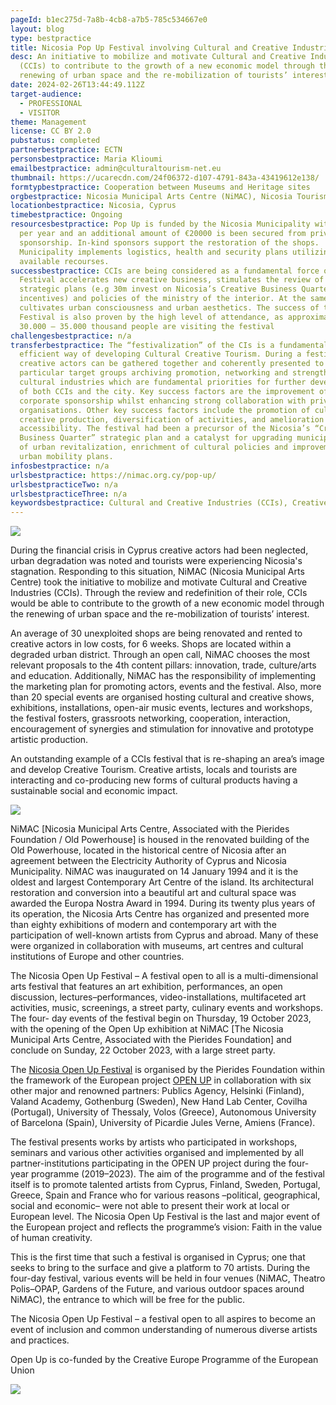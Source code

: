 ```yaml
---
pageId: b1ec275d-7a8b-4cb8-a7b5-785c534667e0
layout: blog
type: bestpractice
title: Nicosia Pop Up Festival involving Cultural and Creative Industries (CCIs)
desc: An initiative to mobilize and motivate Cultural and Creative Industries
  (CCIs) to contribute to the growth of a new economic model through the
  renewing of urban space and the re-mobilization of tourists’ interest.
date: 2024-02-26T13:44:49.112Z
target-audience:
  - PROFESSIONAL
  - VISITOR
theme: Management
license: CC BY 2.0
pubstatus: completed
partnerbestpractice: ECTN
personsbestpractice: Maria Klioumi
emailbestpractice: admin@culturaltourism-net.eu
thumbnail: https://ucarecdn.com/24f06372-d107-4791-843a-43419612e138/
formtypbestpractice: Cooperation between Museums and Heritage sites
orgbestpractice: Nicosia Municipal Arts Centre (NiMAC), Nicosia Tourism Board (NTB)
locationbestpractice: Nicosia, Cyprus
timebestpractice: Ongoing
resourcesbestpractice: Pop Up is funded by the Nicosia Municipality with €50000
  per year and an additional amount of €20000 is been secured from private
  sponsorship. In-kind sponsors support the restoration of the shops.
  Municipality implements logistics, health and security plans utilizing all its
  available recourses.
successbestpractice: CCIs are being considered as a fundamental force of change.
  Festival accelerates new creative business, stimulates the review of Municipal
  strategic plans (e.g 30m invest on Nicosia’s Creative Business Quarter, taxes
  incentives) and policies of the ministry of the interior. At the same time, it
  cultivates urban consciousness and urban aesthetics. The success of the
  Festival is also proven by the high level of attendance, as approximately
  30.000 – 35.000 thousand people are visiting the festival
challengesbestpractice: n/a
transferbestpractice: The “festivalization” of the CIs is a fundamental and
  efficient way of developing Cultural Creative Tourism. During a festival,
  creative actors can be gathered together and coherently presented to
  particular target groups archiving promotion, networking and strengthening of
  cultural industries which are fundamental priorities for further development
  of both CCIs and the city. Key success factors are the improvement of
  corporate sponsorship whilst enhancing strong collaboration with private
  organisations. Other key success factors include the promotion of cultural and
  creative production, diversification of activities, and amelioration of
  accessibility. The festival had been a precursor of the Nicosia’s “Creative
  Business Quarter” strategic plan and a catalyst for upgrading municipal plans
  of urban revitalization, enrichment of cultural policies and improvement of
  urban mobility plans.
infosbestpractice: n/a
urlsbestpractice: https://nimac.org.cy/pop-up/
urlsbestpracticeTwo: n/a
urlsbestpracticeThree: n/a
keywordsbestpractice: Cultural and Creative Industries (CCIs), Creative Tourism, Nicosia, Festival
---
```

![](https://ucarecdn.com/a7e02fed-94e1-442b-b465-fe09934caf80/)

During the financial crisis in Cyprus creative actors had been neglected, urban degradation was noted and tourists were experiencing Nicosia's stagnation. Responding to this situation, NiMAC (Nicosia Municipal Arts Centre) took the initiative to mobilize and motivate Cultural and Creative Industries (CCIs). Through the review and redefinition of their role, CCIs would be able to contribute to the growth of a new economic model through the renewing of urban space and the re-mobilization of tourists’ interest. 

An average of 30 unexploited shops are being renovated and rented to creative actors in low costs, for 6 weeks. Shops are located within a degraded urban district. Through an open call, NiMAC chooses the most relevant proposals to the 4th content pillars: innovation, trade, culture/arts and education. Additionally, NiMAC has the responsibility of implementing the marketing plan for promoting actors, events and the festival. Also, more than 20 special events are organised hosting cultural and creative shows, exhibitions, installations, open-air music events, lectures and workshops, the festival fosters, grassroots networking, cooperation, interaction, encouragement of synergies and stimulation for innovative and prototype artistic production.

An outstanding example of a CCIs festival that is re-shaping an area’s image and develop Creative Tourism. Creative artists, locals and tourists are interacting and co-producing new forms of cultural products having a sustainable social and economic impact.

![](https://ucarecdn.com/de8d648d-1ca4-4d22-b88d-de087da63410/)

NiMAC \[Nicosia Municipal Arts Centre, Associated with the Pierides Foundation / Old Powerhouse] is housed in the renovated building of the Old Powerhouse, located in the historical centre of Nicosia after an agreement between the Electricity Authority of Cyprus and Nicosia Municipality. NiMAC was inaugurated on 14 January 1994 and it is the oldest and largest Contemporary Art Centre of the island. Its architectural restoration and conversion into a beautiful art and cultural space was awarded the Europa Nostra Award in 1994. During its twenty plus years of its operation, the Nicosia Arts Centre has organized and presented more than eighty exhibitions of modern and contemporary art with the participation of well-known artists from Cyprus and abroad. Many of these were organized in collaboration with museums, art centres and cultural institutions of Europe and other countries.



The Nicosia Open Up Festival – A festival open to all is a multi-dimensional arts festival that features an art exhibition, performances, an open discussion, lectures–performances, video-installations, multifaceted art activities, music, screenings, a street party, culinary events and workshops. The four- day events of the festival begin on Thursday, 19 October 2023, with the opening of the Open Up exhibition at NiMAC \[The Nicosia Municipal Arts Centre, Associated with the Pierides Foundation] and conclude on Sunday, 22 October 2023, with a large street party.

The [Nicosia Open Up Festival](https://openupeu.com/activities/nicosia-festival/) is organised by the Pierides Foundation within the framework of the European project [OPEN UP](https://openupeu.com/) in collaboration with six other major and renowned partners: Publics Agency, Helsinki (Finland), Valand Academy, Gothenburg (Sweden), New Hand Lab Center, Covilha (Portugal), University of Thessaly, Volos (Greece), Autonomous University of Barcelona (Spain), University of Picardie Jules Verne, Amiens (France).

The festival presents works by artists who participated in workshops, seminars and various other activities organised and implemented by all partner-institutions participating in the OPEN UP project during the four-year programme (2019–2023). The aim of the programme and of the festival itself is to promote talented artists from Cyprus, Finland, Sweden, Portugal, Greece, Spain and France who for various reasons –political, geographical, social and economic– were not able to present their work at local or European level. The Nicosia Open Up Festival is the last and major event of the European project and reflects the programme’s vision: Faith in the value of human creativity.

This is the first time that such a festival is organised in Cyprus; one that seeks to bring to the surface and give a platform to 70 artists. During the four-day festival, various events will be held in four venues (NiMAC, Theatro Polis–OPAP, Gardens of the Future, and various outdoor spaces around NiMAC), the entrance to which will be free for the public.

The Nicosia Open Up Festival – a festival open to all aspires to become an event of inclusion and common understanding of numerous diverse artists and practices.

Open Up is co-funded by the Creative Europe Programme of the European Union

![](https://ucarecdn.com/cf7599f1-880d-42d2-9299-02247809a522/)